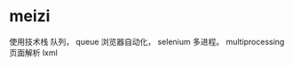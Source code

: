 # meizi

使用技术栈
队列，           queue
浏览器自动化，    selenium 
多进程。         multiprocessing
页面解析         lxml